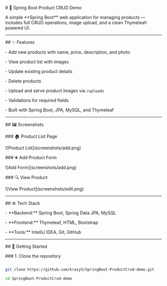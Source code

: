\# 🛒 Spring Boot Product CRUD Demo



A simple \*\*Spring Boot\*\* web application for managing products — includes full CRUD operations, image upload, and a clean Thymeleaf-powered UI.



---



\## ✨ Features



\- Add new products with name, price, description, and photo

\- View product list with images

\- Update existing product details

\- Delete products

\- Upload and serve product images via `/uploads`

\- Validations for required fields

\- Built with Spring Boot, JPA, MySQL, and Thymeleaf



---



\## 🖼️ Screenshots



\### 🏠 Product List Page

!\[Product List](screenshots/add.png)



\### ➕ Add Product Form

!\[Add Form](screenshots/add.png)



\### 🔍 View Product

!\[View Product](screenshots/edit.png)



---



\## ⚙️ Tech Stack



\- \*\*Backend:\*\* Spring Boot, Spring Data JPA, MySQL

\- \*\*Frontend:\*\* Thymeleaf, HTML, Bootstrap

\- \*\*Tools:\*\* IntelliJ IDEA, Git, GitHub



---



\## 🚀 Getting Started



\### 1. Clone the repository

```bash

git clone https://github.com/krazy5/SpringBoot-ProductCrud-demo.git

cd SpringBoot-ProductCrud-demo



